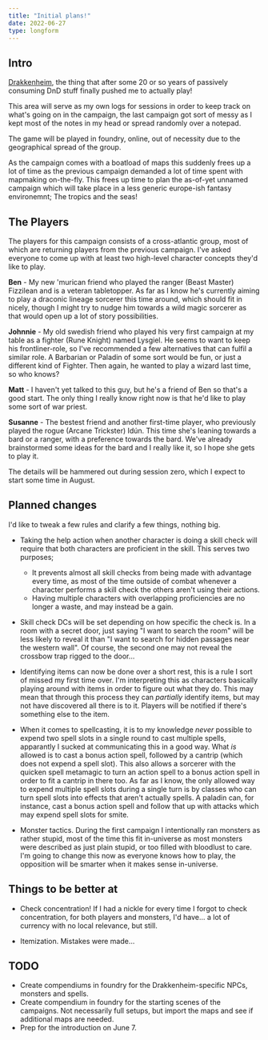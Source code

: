 ```yaml
---
title: "Initial plans!"
date: 2022-06-27
type: longform
---
```


## Intro

[Drakkenheim](https://www.youtube.com/watch?v=EPct8hlnXag), the thing that after some 20 or so years
of passively consuming DnD stuff finally pushed me to actually play!

This area will serve as my own logs for sessions in order to keep track on what's going on in the
campaign, the last campaign got sort of messy as I kept most of the notes in my head or spread
randomly over a notepad.

The game will be played in foundry, online, out of necessity due to the geographical spread of the
group.

As the campaign comes with a boatload of maps this suddenly frees up a lot of time as the previous
campaign demanded a lot of time spent with mapmaking on-the-fly. This frees up time to plan the
as-of-yet unnamed campaign which will take place in a less generic europe-ish fantasy environemnt;
The tropics and the seas!

## The Players

The players for this campaign consists of a cross-atlantic group, most of which are returning
players from the previous campaign. I've asked everyone to come up with at least two high-level
character concepts they'd like to play.

**Ben** - My new 'murican friend who played the ranger (Beast Master) Fizzilean and is a veteran
tabletopper. As far as I know he's currently aiming to play a draconic lineage sorcerer this time
around, which should fit in nicely, though I might try to nudge him towards a wild magic sorcerer
as that would open up a lot of story possibilities.

**Johnnie** - My old swedish friend who played his very first campaign at my table as a fighter
(Rune Knight) named Lysgiel. He seems to want to keep his frontliner-role, so I've recommended a few
alternatives that can fulfil a similar role. A Barbarian or Paladin of some sort would be fun, or
just a different kind of Fighter. Then again, he wanted to play a wizard last time, so who knows?

**Matt** - I haven't yet talked to this guy, but he's a friend of Ben so that's a good start. The
only thing I really know right now is that he'd like to play some sort of war priest.

**Susanne** - The bestest friend and another first-time player, who previously played the rogue
(Arcane Trickster) Idún. This time she's leaning towards a bard or a ranger, with a preference
towards the bard. We've already brainstormed some ideas for the bard and I really like it, so I hope
she gets to play it.

The details will be hammered out during session zero, which I expect to start some time in August.

## Planned changes

I'd like to tweak a few rules and clarify a few things, nothing big.

- Taking the help action when another character is doing a skill check will require that both
  characters are proficient in the skill. This serves two purposes;

  - It prevents almost all skill checks from being made with advantage every time, as most of the
    time outside of combat whenever a character performs a skill check the others aren't using
    their actions.
  - Having multiple characters with overlapping proficiencies are no longer a waste, and may instead
    be a gain.

- Skill check DCs will be set depending on how specific the check is. In a room with a secret door,
  just saying "I want to search the room" will be less likely to reveal it than "I want to search
  for hidden passages near the western wall". Of course, the second one may not reveal the crossbow
  trap rigged to the door...

- Identifying items can now be done over a short rest, this is a rule I sort of missed my first time
  over. I'm interpreting this as characters basically playing around with items in order to figure
  out what they do. This may mean that through this process they can *partially* identify items, but
  may not have discovered all there is to it. Players will be notified if there's something else
  to the item.

- When it comes to spellcasting, it is to my knowledge *never* possible to expend two spell slots in
  a single round to cast multiple spells, apparantly I sucked at communicating this in a good way.
  What *is* allowed is to cast a bonus action spell, followed by a cantrip (which does not expend a
  spell slot). This also allows a sorcerer with the quicken spell metamagic to turn an action spell
  to a bonus action spell in order to fit a cantrip in there too. As far as I know, the only allowed
  way to expend multiple spell slots during a single turn is by classes who can turn spell slots
  into effects that aren't actually spells. A paladin can, for instance, cast a bonus action spell
  and follow that up with attacks which may expend spell slots for smite.

- Monster tactics. During the first campaign I intentionally ran monsters as rather stupid, most of
  the time this fit in-universe as most monsters were described as just plain stupid, or too filled
  with bloodlust to care. I'm going to change this now as everyone knows how to play, the opposition
  will be smarter when it makes sense in-universe.

## Things to be better at

- Check concentration! If I had a nickle for every time I forgot to check concentration, for both
  players and monsters, I'd have... a lot of currency with no local relevance, but still.

- Itemization. Mistakes were made...

## TODO

- Create compendiums in foundry for the Drakkenheim-specific NPCs, monsters and spells.
- Create compendium in foundry for the starting scenes of the campaigns. Not necessarily full
  setups, but import the maps and see if additional maps are needed.
- Prep for the introduction on June 7.
